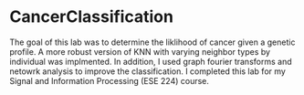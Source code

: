 # CancerClassification

The goal of this lab was to determine the liklihood of cancer given a genetic profile. A more robust version of KNN with varying neighbor types by individual was implmented. In addition, I used graph fourier transforms and netowrk analysis to improve the classification. I completed this lab for my Signal and Information Processing (ESE 224) course. 
